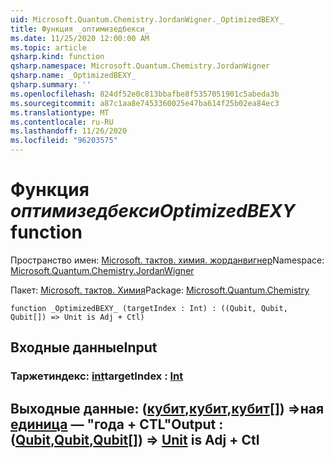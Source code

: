 ```yaml
---
uid: Microsoft.Quantum.Chemistry.JordanWigner._OptimizedBEXY_
title: Функция _оптимизедбекси_
ms.date: 11/25/2020 12:00:00 AM
ms.topic: article
qsharp.kind: function
qsharp.namespace: Microsoft.Quantum.Chemistry.JordanWigner
qsharp.name: _OptimizedBEXY_
qsharp.summary: ''
ms.openlocfilehash: 824df52e0c813bbafbe8f5357051901c5abeda3b
ms.sourcegitcommit: a87c1aa8e7453360025e47ba614f25b02ea84ec3
ms.translationtype: MT
ms.contentlocale: ru-RU
ms.lasthandoff: 11/26/2020
ms.locfileid: "96203575"
---
```

# <a name="_optimizedbexy_-function"></a><span data-ttu-id="5787e-102">Функция _оптимизедбекси_</span><span class="sxs-lookup"><span data-stu-id="5787e-102">_OptimizedBEXY_ function</span></span>

<span data-ttu-id="5787e-103">Пространство имен: [Microsoft. тактов. химия. жорданвигнер](xref:Microsoft.Quantum.Chemistry.JordanWigner)</span><span class="sxs-lookup"><span data-stu-id="5787e-103">Namespace: [Microsoft.Quantum.Chemistry.JordanWigner](xref:Microsoft.Quantum.Chemistry.JordanWigner)</span></span>

<span data-ttu-id="5787e-104">Пакет: [Microsoft. тактов. Химия](https://nuget.org/packages/Microsoft.Quantum.Chemistry)</span><span class="sxs-lookup"><span data-stu-id="5787e-104">Package: [Microsoft.Quantum.Chemistry](https://nuget.org/packages/Microsoft.Quantum.Chemistry)</span></span>




```qsharp
function _OptimizedBEXY_ (targetIndex : Int) : ((Qubit, Qubit, Qubit[]) => Unit is Adj + Ctl)
```


## <a name="input"></a><span data-ttu-id="5787e-105">Входные данные</span><span class="sxs-lookup"><span data-stu-id="5787e-105">Input</span></span>

### <a name="targetindex--int"></a><span data-ttu-id="5787e-106">Таржетиндекс: [int](xref:microsoft.quantum.lang-ref.int)</span><span class="sxs-lookup"><span data-stu-id="5787e-106">targetIndex : [Int](xref:microsoft.quantum.lang-ref.int)</span></span>





## <a name="output--qubitqubitqubit--unit--is-adj--ctl"></a><span data-ttu-id="5787e-107">Выходные данные: ([кубит](xref:microsoft.quantum.lang-ref.qubit),[кубит](xref:microsoft.quantum.lang-ref.qubit),[кубит](xref:microsoft.quantum.lang-ref.qubit)[]) =>ная [единица](xref:microsoft.quantum.lang-ref.unit)  — "года + CTL"</span><span class="sxs-lookup"><span data-stu-id="5787e-107">Output : ([Qubit](xref:microsoft.quantum.lang-ref.qubit),[Qubit](xref:microsoft.quantum.lang-ref.qubit),[Qubit](xref:microsoft.quantum.lang-ref.qubit)[]) => [Unit](xref:microsoft.quantum.lang-ref.unit)  is Adj + Ctl</span></span>

